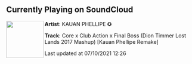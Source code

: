 ## Currently Playing on SoundCloud

[<img align="left" width="100" src="https://i1.sndcdn.com/artworks-000280371281-7x96dt-t500x500.jpg">](https://soundcloud.com/kauanphellipe/core-x-club-action-x-final-boss-dion-timmer-lost-lands-2017-mashup-kauan-phellipe-remake)

**Artist**: KAUAN PHELLIPE ✪ 

**Track**: Core x Club Action x Final Boss (Dion Timmer Lost Lands 2017 Mashup) [Kauan Phellipe Remake]

Last updated at 07/10/2021 12:26
